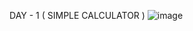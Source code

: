 DAY - 1 ( SIMPLE CALCULATOR )
![image](https://github.com/user-attachments/assets/8799b7cd-64c4-4db5-ba0e-71fefd67efef)
